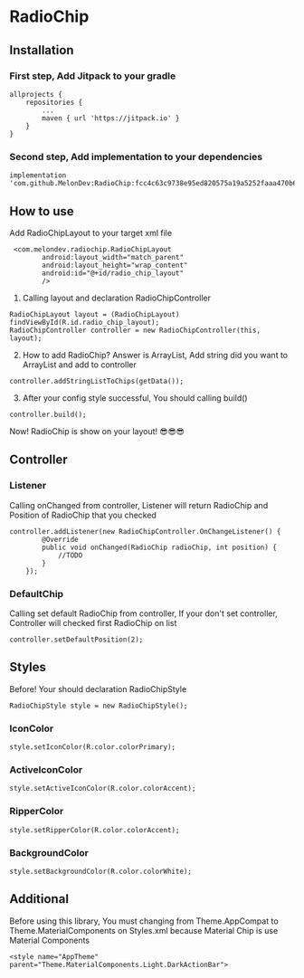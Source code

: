 # RadioChip
## Installation
### First step, Add Jitpack to your gradle
```
allprojects {
	repositories {
		...
		maven { url 'https://jitpack.io' }
	}
}
```
### Second step, Add implementation to your dependencies
```
implementation 'com.github.MelonDev:RadioChip:fcc4c63c9738e95ed820575a19a5252faaa470b6'
```

## How to use
Add RadioChipLayout to your target xml file
```
 <com.melondev.radiochip.RadioChipLayout
      	android:layout_width="match_parent"
      	android:layout_height="wrap_content"
      	android:id="@+id/radio_chip_layout"
      	/>
```
1. Calling layout and declaration RadioChipController
```
RadioChipLayout layout = (RadioChipLayout) findViewById(R.id.radio_chip_layout);
RadioChipController controller = new RadioChipController(this, layout);
```
2. How to add RadioChip? Answer is ArrayList<String>, Add string did you want to ArrayList and add to controller
```
controller.addStringListToChips(getData());
```
3. After your config style successful, You should calling build() 
```
controller.build();
```
Now! RadioChip is show on your layout! 😎😎😎
## Controller
### Listener
Calling onChanged from controller, Listener will return RadioChip and Position of RadioChip that you checked 
```
controller.addListener(new RadioChipController.OnChangeListener() {
       	@Override
       	public void onChanged(RadioChip radioChip, int position) {
       	    //TODO
       	}
    });
```
 ### DefaultChip
Calling set default RadioChip from controller, If your don't set controller, Controller will checked first RadioChip on list
```
controller.setDefaultPosition(2);
```
## Styles
Before! Your should declaration RadioChipStyle
```
RadioChipStyle style = new RadioChipStyle();
```
### IconColor
```
style.setIconColor(R.color.colorPrimary);
```
### ActiveIconColor
```
style.setActiveIconColor(R.color.colorAccent);
```
### RipperColor
```
style.setRipperColor(R.color.colorAccent);
```
### BackgroundColor
```
style.setBackgroundColor(R.color.colorWhite);
```
## Additional
Before using this library, You must changing from Theme.AppCompat to Theme.MaterialComponents on Styles.xml because Material Chip is use Material Components
```
<style name="AppTheme" parent="Theme.MaterialComponents.Light.DarkActionBar">
```
